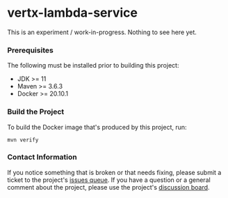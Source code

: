 # vertx-lambda-service

This is an experiment / work-in-progress. Nothing to see here yet.

### Prerequisites

The following must be installed prior to building this project:

* JDK >= 11
* Maven >= 3.6.3
* Docker >= 20.10.1

### Build the Project

To build the Docker image that's produced by this project, run:

    mvn verify

### Contact Information

If you notice something that is broken or that needs fixing, please submit a ticket to the project's [issues queue](https://github.com/ksclarke/vertx-lambda-service/issues). If you have a question or a general comment about the project, please use the project's [discussion board](https://github.com/ksclarke/vertx-lambda-service/discussions).
